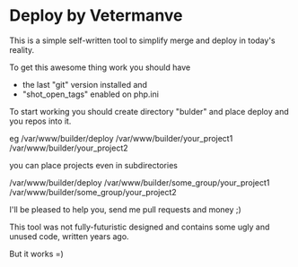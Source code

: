 # Deploy by Vetermanve

This is a simple self-written tool to simplify merge and deploy in today's reality.

To get this awesome thing work you should have
 - the last "git" version installed and
 - "shot_open_tags" enabled on php.ini
   
To start working you should create directory "bulder" and place deploy and you repos into it.

eg
/var/www/builder/deploy
/var/www/builder/your_project1
/var/www/builder/your_project2

you can place projects even in subdirectories

/var/www/builder/deploy
/var/www/builder/some_group/your_project1
/var/www/builder/some_group/your_project2

I'll be pleased to help you, send me pull requests and money ;)

This tool was not fully-futuristic designed and contains some ugly and unused code, written years ago.

But it works =)

